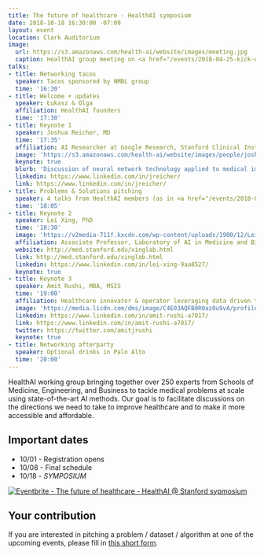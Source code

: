 ```yaml
---
title: The future of healthcare - HealthAI symposium
date: 2018-10-18 16:30:00 -07:00
layout: event
location: Clark Auditorium
image:
  url: https://s3.amazonaws.com/health-ai/website/images/meeting.jpg
  caption: HealthAI group meeting on <a href="/events/2018-04-25-kick-off-seminar.html">04/25/2018</a>
talks:
- title: Networking tacos
  speaker: Tacos sponsored by NMBL group
  time: '16:30'
- title: Welcome + updates
  speaker: Łukasz & Olga
  affiliation: HealthAI founders
  time: '17:30'
- title: Keynote 1
  speaker: Joshua Reicher, MD
  time: '17:35'
  affiliation: AI Researcher at Google Research, Stanford Clinical Instructor (Affiliated) in Radiology
  image: 'https://s3.amazonaws.com/health-ai/website/images/people/josh.jpg'
  keynote: true
  blurb: 'Discussion of neural network technology applied to medical imaging, with a focus on radiology, covering general applications, designs, and opportunities.'
  linkedin: https://www.linkedin.com/in/jreicher/
  link: https://www.linkedin.com/in/jreicher/
- title: Problems & Solutions pitching
  speaker: 4 talks from HealthAI members (as in <a href="/events/2018-05-30-problems-and-solutoins.html">the last event</a>)
  time: '18:05'
- title: Keynote 2
  speaker: Lei Xing, PhD
  time: '18:30'
  image: 'https://v2media-711f.kxcdn.com/wp-content/uploads/1900/12/Lei-Xing.jpg'
  affiliation: Associate Professor, Laboratory of AI in Medicine and Biomedical Physics @Stanford
  website: http://med.stanford.edu/xinglab.html
  link: http://med.stanford.edu/xinglab.html
  linkedin: https://www.linkedin.com/in/lei-xing-9aa8527/
  keynote: true
- title: Keynote 3
  speaker: Amit Rushi, MBA, MSIS
  time: '19:00'
  affiliation: Healthcare innovator & operator leveraging data driven technologies. VP @GraftWorx, former VP @Science 37, ex @Medtronic
  image: 'https://media.licdn.com/dms/image/C4E03AQFB0R0az0u9vA/profile-displayphoto-shrink_200_200/0?e=1541635200&v=beta&t=qneM-KPnQ1xm4YtcXsoeZ9cMbvbfUp_jtpB6X1dTYNk'
  linkedin: https://www.linkedin.com/in/amit-rushi-a7017/
  link: https://www.linkedin.com/in/amit-rushi-a7017/
  twitter: https://twitter.com/amitjrushi
  keynote: true
- title: Networking afterparty
  speaker: Optional drinks in Palo Alto
  time: '20:00'
---
```


HealthAI working group bringing together over 250 experts from Schools of Medicine, Engineering, and Business to tackle medical problems at scale using state-of-the-art AI methods. Our goal is to facilitate discussions on the directions we need to take to improve healthcare and to make it more accessible and affordable.

## Important dates

* 10/01 - Registration opens
* 10/08 - Final schedule
* 10/18 - *SYMPOSIUM*	 

<a href="https://www.eventbrite.com/e/the-future-of-healthcare-healthai-stanford-sypmosium-tickets-50799093456?ref=ebtnebregn" target="_blank"><img src="https://www.eventbrite.com/custombutton?eid=50799093456" alt="Eventbrite - The future of healthcare - HealthAI @ Stanford sypmosium" /></a>

## Your contribution

If you are interested in pitching a problem / dataset / algorithm at one of the upcoming events, please fill in <a href="https://goo.gl/forms/S23ev4TO3z18hndV2">this short form</a>.
